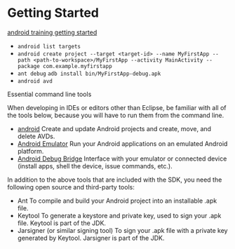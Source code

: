 Getting Started
=================

[android training getting started](https://developer.android.com/training/index.html)

+ ``android list targets``
+ ``android create project --target <target-id> --name MyFirstApp --path <path-to-workspace>/MyFirstApp --activity MainActivity --package com.example.myfirstapp``
+ ``ant debug`` ``adb install bin/MyFirstApp-debug.apk``
+ ``android avd``

Essential command line tools

When developing in IDEs or editors other than Eclipse, be familiar with all of the tools below, because you will have to run them from the command line.

+ [android](https://developer.android.com/tools/help/android.html) Create and update Android projects and create, move, and delete AVDs.
+ [Android Emulator](https://developer.android.com/tools/devices/emulator.html) Run your Android applications on an emulated Android platform.
+ [Android Debug Bridge](https://developer.android.com/tools/help/adb.html) Interface with your emulator or connected device (install apps, shell the device, issue commands, etc.).

In addition to the above tools that are included with the SDK, you need the following open source and third-party tools:

+ Ant To compile and build your Android project into an installable .apk file.
+ Keytool To generate a keystore and private key, used to sign your .apk file. Keytool is part of the JDK.
+ Jarsigner (or similar signing tool) To sign your .apk file with a private key generated by Keytool. Jarsigner is part of the JDK.